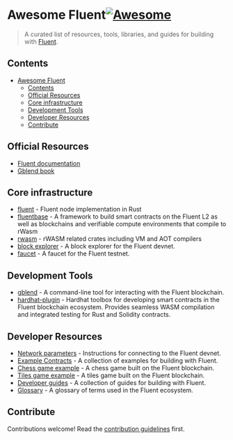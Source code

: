 # Awesome Fluent[![Awesome](https://awesome.re/badge-flat2.svg)](https://awesome.re)

> A curated list of resources, tools, libraries, and guides for building with [Fluent](https://fluent.xyz/).

## Contents

- [Awesome Fluent](#awesome-fluent)
  - [Contents](#contents)
  - [Official Resources](#official-resources)
  - [Core infrastructure](#core-infrastructure)
  - [Development Tools](#development-tools)
  - [Developer Resources](#developer-resources)
  - [Contribute](#contribute)

## Official Resources

- [Fluent documentation](https://docs.fluent.xyz/)
- [Gblend book](https://book.gblend.xyz/introduction/)

## Core infrastructure

- [fluent](https://github.com/fluentlabs-xyz/fluent) - Fluent node implementation in Rust
- [fluentbase](https://github.com/fluentlabs-xyz/fluentbase) - A framework to build smart contracts on the Fluent L2 as well as blockchains and verifiable compute environments that compile to rWasm
- [rwasm](https://github.com/fluentlabs-xyz/rwasm) - rWASM related crates including VM and AOT compilers
- [block explorer](https://blockscout.dev.gblend.xyz/) - A block explorer for the Fluent devnet.
- [faucet](https://faucet.dev.gblend.xyz/) - A faucet for the Fluent testnet.

## Development Tools

- [gblend](https://github.com/fluentlabs-xyz/gblend) - A command-line tool for interacting with the Fluent blockchain.
- [hardhat-plugin](https://github.com/fluentlabs-xyz/hardhat-plugin) - Hardhat toolbox for developing smart contracts in the Fluent blockchain ecosystem. Provides seamless WASM compilation and integrated testing for Rust and Solidity contracts.

## Developer Resources

- [Network parameters](https://docs.fluent.xyz/developer-preview/connect-to-the-fluent-devnet) - Instructions for connecting to the Fluent devnet.
- [Example Contracts](https://github.com/fluentlabs-xyz/fluentbase/tree/devel/examples) - A collection of examples for building with Fluent.
- [Chess game example](https://chess.gblend.xyz/) - A chess game built on the Fluent blockchain.
- [Tiles game example](https://tiles.gblend.xyz/) - A tiles game built on the Fluent blockchain.
- [Developer guides](https://docs.fluent.xyz/developer-guides/developer-quickstart-guides/) - A collection of guides for building with Fluent.
- [Glossary](https://docs.fluent.xyz/resources/glossary) - A glossary of terms used in the Fluent ecosystem.
  
## Contribute

Contributions welcome! Read the [contribution guidelines](contributing.md) first.
